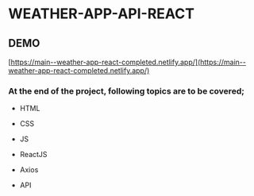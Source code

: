 <h1>WEATHER-APP-API-REACT</h1>

## DEMO

[https://main--weather-app-react-completed.netlify.app/](https://main--weather-app-react-completed.netlify.app/)


### At the end of the project, following topics are to be covered;

- HTML

- CSS

- JS

- ReactJS

- Axios 

- API

